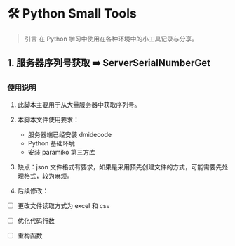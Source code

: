 # 🛠 Python Small Tools

> 引言
> 在 Python 学习中使用在各种环境中的小工具记录与分享。


## 1. 服务器序列号获取 ➡️ ServerSerialNumberGet
### 使用说明
1. 此脚本主要用于从大量服务器中获取序列号。
2. 本脚本文件使用要求：

    * 服务器端已经安装 dmidecode
    * Python 基础环境
    * 安装 paramiko 第三方库
  
3. 缺点：json 文件格式有要求，如果是采用预先创建文件的方式，可能需要先处理格式，较为麻烦。
4. 后续修改：

- [ ] 更改文件读取方式为 excel 和 csv
- [ ] 优化代码行数
- [ ] 重构函数





